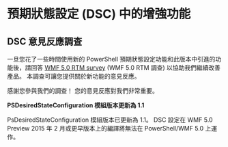 # 預期狀態設定 (DSC) 中的增強功能

## DSC 意見反應調查   

一旦您花了一些時間使用新的 PowerShell 預期狀態設定功能和此版本中引進的功能後，請回答 [WMF 5.0 RTM survey](https://www.surveymonkey.com/r/SGLQM5W) (WMF 5.0 RTM 調查) 以協助我們繼續改善產品。 本調查可讓您提供關於新功能的意見反應。 

感謝您參與我們的調查！ 您的意見反應對我們非常重要。  

**PSDesiredStateConfiguration 模組版本更新為 1.1**

PsDesiredStateConfiguration 模組版本已更新為 1.1。 DSC 設定在 WMF 5.0 Preview 2015 年 2 月或更早版本上的編譯將無法在 PowerShell/WMF 5.0 上運作。 


<!--HONumber=Aug16_HO3-->



